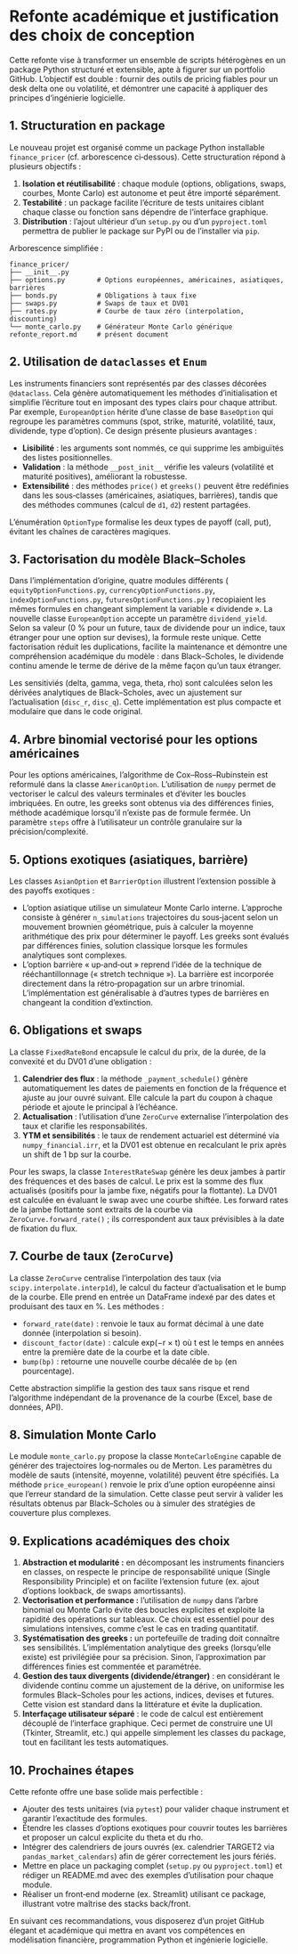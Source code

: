 # Refonte académique et justification des choix de conception

Cette refonte vise à transformer un ensemble de scripts hétérogènes en un
package Python structuré et extensible, apte à figurer sur un portfolio
GitHub. L’objectif est double : fournir des outils de pricing
fiables pour un desk delta one ou volatilité, et démontrer une
capacité à appliquer des principes d’ingénierie logicielle.

## 1. Structuration en package

Le nouveau projet est organisé comme un package Python installable
`finance_pricer` (cf. arborescence ci‑dessous). Cette structuration
répond à plusieurs objectifs :

1. **Isolation et réutilisabilité** : chaque module (options, obligations, swaps,
   courbes, Monte Carlo) est autonome et peut être importé séparément.
2. **Testabilité** : un package facilite l’écriture de tests unitaires
   ciblant chaque classe ou fonction sans dépendre de l’interface
   graphique.
3. **Distribution** : l’ajout ultérieur d’un `setup.py` ou d’un
   `pyproject.toml` permettra de publier le package sur PyPI ou de
   l’installer via `pip`.

Arborescence simplifiée :

```
finance_pricer/
├── __init__.py
├── options.py        # Options européennes, américaines, asiatiques, barrières
├── bonds.py          # Obligations à taux fixe
├── swaps.py          # Swaps de taux et DV01
├── rates.py          # Courbe de taux zéro (interpolation, discounting)
└── monte_carlo.py    # Générateur Monte Carlo générique
refonte_report.md     # présent document
```

## 2. Utilisation de `dataclasses` et `Enum`

Les instruments financiers sont représentés par des classes décorées
`@dataclass`. Cela génère automatiquement les méthodes d’initialisation
et simplifie l’écriture tout en imposant des types clairs pour chaque
attribut. Par exemple, `EuropeanOption` hérite d’une classe de base
`BaseOption` qui regroupe les paramètres communs (spot, strike,
maturité, volatilité, taux, dividende, type d’option). Ce design
présente plusieurs avantages :

* **Lisibilité** : les arguments sont nommés, ce qui supprime les
  ambiguïtés des listes positionnelles.
* **Validation** : la méthode `__post_init__` vérifie les valeurs
  (volatilité et maturité positives), améliorant la robustesse.
* **Extensibilité** : des méthodes `price()` et `greeks()` peuvent être
  redéfinies dans les sous‑classes (américaines, asiatiques,
  barrières), tandis que des méthodes communes (calcul de `d1`, `d2`)
  restent partagées.

L’énumération `OptionType` formalise les deux types de payoff (call,
put), évitant les chaînes de caractères magiques.

## 3. Factorisation du modèle Black–Scholes

Dans l’implémentation d’origine, quatre modules différents
(
`equityOptionFunctions.py`, `currencyOptionFunctions.py`,
`indexOptionFunctions.py`, `futuresOptionFunctions.py`
) recopiaient les mêmes formules en changeant simplement la variable
« dividende ».  La nouvelle classe `EuropeanOption` accepte un
paramètre `dividend_yield`. Selon sa valeur (0 % pour un future,
taux de dividende pour un indice, taux étranger pour une option sur
devises), la formule reste unique. Cette factorisation réduit les
duplications, facilite la maintenance et démontre une compréhension
académique du modèle : dans Black–Scholes, le dividende continu
amende le terme de dérive de la même façon qu’un taux étranger.

Les sensitiviés (delta, gamma, vega, theta, rho) sont calculées selon
les dérivées analytiques de Black–Scholes, avec un ajustement sur
l’actualisation (`disc_r`, `disc_q`). Cette implémentation est plus
compacte et modulaire que dans le code original.

## 4. Arbre binomial vectorisé pour les options américaines

Pour les options américaines, l’algorithme de Cox–Ross–Rubinstein est
reformulé dans la classe `AmericanOption`. L’utilisation de `numpy`
permet de vectoriser le calcul des valeurs terminales et d’éviter les
boucles imbriquées. En outre, les greeks sont obtenus via des
différences finies, méthode académique lorsqu’il n’existe pas de
formule fermée. Un paramètre `steps` offre à l’utilisateur un
contrôle granulaire sur la précision/complexité.

## 5. Options exotiques (asiatiques, barrière)

Les classes `AsianOption` et `BarrierOption` illustrent l’extension
possible à des payoffs exotiques :

- L’option asiatique utilise un simulateur Monte Carlo interne.
  L’approche consiste à générer `n_simulations` trajectoires du
  sous‑jacent selon un mouvement brownien géométrique, puis à
  calculer la moyenne arithmétique des prix pour déterminer le payoff.
  Les greeks sont évalués par différences finies, solution classique
  lorsque les formules analytiques sont complexes.
- L’option barrière « up‑and‑out » reprend l’idée de la technique de
  rééchantillonnage (« stretch technique »). La barrière est
  incorporée directement dans la rétro‑propagation sur un arbre
  trinomial. L’implémentation est généralisable à d’autres types de
  barrières en changeant la condition d’extinction.

## 6. Obligations et swaps

La classe `FixedRateBond` encapsule le calcul du prix, de la durée,
de la convexité et du DV01 d’une obligation :

1. **Calendrier des flux** : la méthode `_payment_schedule()` génère
   automatiquement les dates de paiements en fonction de la fréquence et
   ajuste au jour ouvré suivant. Elle calcule la part du coupon à chaque
   période et ajoute le principal à l’échéance.
2. **Actualisation** : l’utilisation d’une `ZeroCurve` externalise
   l’interpolation des taux et clarifie les responsabilités.
3. **YTM et sensibilités** : le taux de rendement actuariel est
   déterminé via `numpy_financial.irr`, et la DV01 est obtenue en
   recalculant le prix après un shift de 1 bp sur la courbe.

Pour les swaps, la classe `InterestRateSwap` génère les deux jambes à
partir des fréquences et des bases de calcul. Le prix est la somme des
flux actualisés (positifs pour la jambe fixe, négatifs pour la
flottante). La DV01 est calculée en évaluant le swap avec une courbe
shiftée.  Les forward rates de la jambe flottante sont extraits de la
courbe via `ZeroCurve.forward_rate()` ; ils correspondent aux taux
prévisibles à la date de fixation du flux.

## 7. Courbe de taux (`ZeroCurve`)

La classe `ZeroCurve` centralise l’interpolation des taux (via
`scipy.interpolate.interp1d`), le calcul du facteur d’actualisation et
le bump de la courbe. Elle prend en entrée un DataFrame indexé par des
dates et produisant des taux en %. Les méthodes :

- `forward_rate(date)` : renvoie le taux au format décimal à une date
  donnée (interpolation si besoin).
- `discount_factor(date)` : calcule exp(−r × t) où t est le temps en
  années entre la première date de la courbe et la date cible.
- `bump(bp)` : retourne une nouvelle courbe décalée de `bp` (en
  pourcentage).

Cette abstraction simplifie la gestion des taux sans risque et rend
l’algorithme indépendant de la provenance de la courbe (Excel,
base de données, API).

## 8. Simulation Monte Carlo

Le module `monte_carlo.py` propose la classe `MonteCarloEngine`
capable de générer des trajectoires log‑normales ou de Merton. Les
paramètres du modèle de sauts (intensité, moyenne, volatilité)
peuvent être spécifiés. La méthode `price_european()` renvoie le prix
d’une option européenne ainsi que l’erreur standard de la simulation.
Cette classe peut servir à valider les résultats obtenus par
Black–Scholes ou à simuler des stratégies de couverture plus
complexes.

## 9. Explications académiques des choix

1. **Abstraction et modularité :** en décomposant les instruments
   financiers en classes, on respecte le principe de responsabilité
   unique (Single Responsibility Principle) et on facilite l’extension
   future (ex. ajout d’options lookback, de swaps amortissants).
2. **Vectorisation et performance :** l’utilisation de `numpy` dans
   l’arbre binomial ou Monte Carlo évite des boucles explicites et
   exploite la rapidité des opérations sur tableaux. Ce choix est
   essentiel pour des simulations intensives, comme c’est le cas en
   trading quantitatif.
3. **Systématisation des greeks :** un portefeuille de trading doit
   connaître ses sensibilités.  L’implémentation analytique des greeks
   (lorsqu’elle existe) est privilégiée pour sa précision.  Sinon,
   l’approximation par différences finies est commentée et paramétrée.
4. **Gestion des taux divergents (dividende/étranger)** : en
   considérant le dividende continu comme un ajustement de la dérive,
   on uniformise les formules Black–Scholes pour les actions, indices,
   devises et futures. Cette vision est standard dans la littérature et
   évite la duplication.
5. **Interfaçage utilisateur séparé** : le code de calcul est
   entièrement découplé de l’interface graphique. Ceci permet de
   construire une UI (Tkinter, Streamlit, etc.) qui appelle simplement
   les classes du package, tout en facilitant les tests automatiques.

## 10. Prochaines étapes

Cette refonte offre une base solide mais perfectible :

- Ajouter des tests unitaires (via `pytest`) pour valider chaque
  instrument et garantir l’exactitude des formules.
- Étendre les classes d’options exotiques pour couvrir toutes les
  barrières et proposer un calcul explicite du theta et du rho.
- Intégrer des calendriers de jours ouvrés (ex. calendrier TARGET2
  via `pandas_market_calendars`) afin de gérer correctement les jours
  fériés.
- Mettre en place un packaging complet (`setup.py` ou
  `pyproject.toml`) et rédiger un README.md avec des exemples
  d’utilisation pour chaque module.
- Réaliser un front‑end moderne (ex. Streamlit) utilisant ce
  package, illustrant votre maîtrise des stacks back/front.

En suivant ces recommandations, vous disposerez d’un projet GitHub
élegant et académique qui mettra en avant vos compétences en
modélisation financière, programmation Python et ingénierie logicielle.